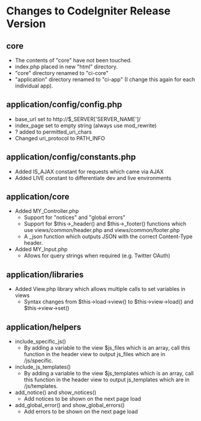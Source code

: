 Changes to CodeIgniter Release Version
======================================

core
----

* The contents of "core" have not been touched.
* index.php placed in new "html" directory.
* "core" directory renamed to "ci-core"
* "application" directory renamed to "ci-app" (I change this again for each individual app).


application/config/config.php
-----------------------------

* base_url set to http://$_SERVER['SERVER_NAME']/
* index_page set to empty string (always use mod_rewrite)
* ? added to permitted_uri_chars
* Changed uri_protocol to PATH_INFO


application/config/constants.php
--------------------------------

* Added IS_AJAX constant for requests which came via AJAX
* Added LIVE constant to differentiate dev and live environments


application/core
----------------

* Added MY_Controller.php
	* Support for "notices" and "global errors"
	* Support for $this->\_header() and $this->\_footer() functions which use views/common/header.php and views/common/footer.php
	* A _json function which outputs JSON with the correct Content-Type header.
* Added MY_Input.php
	* Allows for query strings when required (e.g. Twitter OAuth)
	
	
application/libraries
---------------------

* Added View.php library which allows multiple calls to set variables in views
	* Syntax changes from $this->load->view() to $this->view->load() and $this->view->set()
	
application/helpers
-------------------

* include_specific_js()
	* By adding a variable to the view $js_files which is an array, call this function in the header view to output js_files which are in /js/specific.
* include_js_templates()
	* By adding a variable to the view $js_templates which is an array, call this function in the header view to output js_templates which are in /js/templates.
* add_notice() and show_notices()
	* Add notices to be shown on the next page load
* add_global_error() and show_global_errors()
	* Add errors to be shown on the next page load